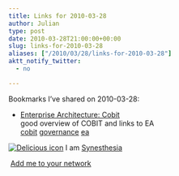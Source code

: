 ```yaml
---
title: Links for 2010-03-28
author: Julian
type: post
date: 2010-03-28T21:00:00+00:00
slug: links-for-2010-03-28 
aliases: ["/2010/03/28/links-for-2010-03-28"]
aktt_notify_twitter:
  - no

---
```

Bookmarks I&#8217;ve shared on 2010-03-28:

  * [Enterprise Architecture: Cobit][1]  
    good overview of COBIT and links to EA  
    [cobit][2] [governance][3] [ea][4] 

<p class="deliciouslink">
  <a href="https://del.icio.us/synesthesia" title="See all my bookmarks on del.icio.us"><img src="https://www.synesthesia.co.uk/images/deliciousicon.jpg" alt="Delicious icon" /></a>&nbsp;I am <a href="https://del.icio.us/synesthesia" title="See all my bookmarks on del.icio.us">Synesthesia</a>
</p>

<p class="deliciouslink">
  <a href="https://del.icio.us/network?add=synesthesia" title="Add me to your del.icio.us network"><img src="https://www.synesthesia.co.uk/images/add.gif" alt="" /></a>&nbsp;<a href="https://del.icio.us/network?add=synesthesia" title="Add me to your del.icio.us network">Add me to your network</a>
</p>

 [1]: https://iea.wikidot.com/cobit
 [2]: https://delicious.com/synesthesia/cobit
 [3]: https://delicious.com/synesthesia/governance
 [4]: https://delicious.com/synesthesia/ea